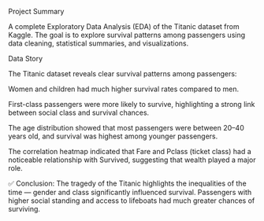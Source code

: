 Project Summary

A complete Exploratory Data Analysis (EDA) of the Titanic dataset from Kaggle. The goal is to explore survival patterns among passengers using data cleaning, statistical summaries, and visualizations.

Data Story

The Titanic dataset reveals clear survival patterns among passengers:

Women and children had much higher survival rates compared to men.

First-class passengers were more likely to survive, highlighting a strong link between social class and survival chances.

The age distribution showed that most passengers were between 20–40 years old, and survival was highest among younger passengers.

The correlation heatmap indicated that Fare and Pclass (ticket class) had a noticeable relationship with Survived, suggesting that wealth played a major role.

✅ Conclusion:
The tragedy of the Titanic highlights the inequalities of the time — gender and class significantly influenced survival. Passengers with higher social standing and access to lifeboats had much greater chances of surviving.
